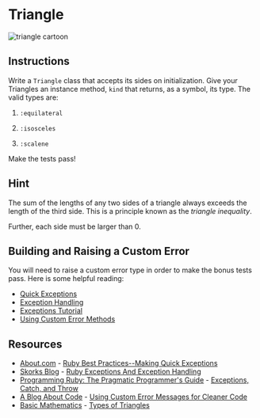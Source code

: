 

# Triangle

![triangle cartoon](https://s3-us-west-2.amazonaws.com/web-dev-readme-photos/oo-labs/triangle.jpg)

## Instructions

Write a `Triangle` class that accepts its sides on initialization. Give your Triangles an instance method, `kind` that returns, as a symbol, its type. The valid types are:

1. `:equilateral`

2. `:isosceles`

3. `:scalene`

Make the tests pass!

## Hint

The sum of the lengths of any two sides of a triangle always exceeds the length of the third side. This is a principle known as the _triangle inequality_.

Further, each side must be larger than 0.

## Building and Raising a Custom Error

You will need to raise a custom error type in order to make the bonus tests pass. Here is some helpful reading:

* [Quick Exceptions](http://ruby.about.com/od/advancedruby/qt/quickexceptions.htm)
* [Exception Handling](http://www.skorks.com/2009/09/ruby-exceptions-and-exception-handling/)
* [Exceptions Tutorial](http://phrogz.net/programmingruby/tut_exceptions.html)
* [Using Custom Error Methods](http://ablogaboutcode.com/2011/01/03/using-custom-error-messages-for-cleaner-code/)

## Resources

* [About.com](http://ruby.about.com/od/advancedruby/) - [Ruby Best Practices--Making Quick Exceptions](http://ruby.about.com/od/advancedruby/qt/quickexceptions.htm)
* [Skorks Blog](http://www.skorks.com/) - [Ruby Exceptions And Exception Handling](http://www.skorks.com/2009/09/ruby-exceptions-and-exception-handling/)
* [Programming Ruby: The Pragmatic Programmer's Guide](http://phrogz.net/programmingruby/) - [Exceptions, Catch, and Throw](http://phrogz.net/programmingruby/tut_exceptions.html)
* [A Blog About Code](http://ablogaboutcode.com/) - [Using Custom Error Messages for Cleaner Code](http://ablogaboutcode.com/2011/01/03/using-custom-error-messages-for-cleaner-code/)
* [Basic Mathematics](http://www.basic-mathematics.com/) - [Types of Triangles](http://www.basic-mathematics.com/types-of-triangles.html)

